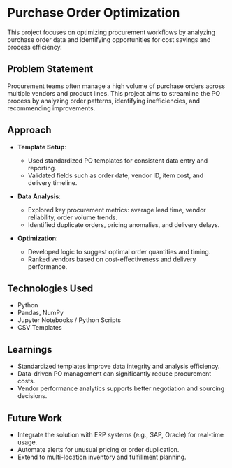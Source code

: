 # Purchase Order Optimization

This project focuses on optimizing procurement workflows by analyzing purchase order data and identifying opportunities for cost savings and process efficiency.

## Problem Statement

Procurement teams often manage a high volume of purchase orders across multiple vendors and product lines. This project aims to streamline the PO process by analyzing order patterns, identifying inefficiencies, and recommending improvements.

## Approach

- **Template Setup**:
  - Used standardized PO templates for consistent data entry and reporting.
  - Validated fields such as order date, vendor ID, item cost, and delivery timeline.

- **Data Analysis**:
  - Explored key procurement metrics: average lead time, vendor reliability, order volume trends.
  - Identified duplicate orders, pricing anomalies, and delivery delays.

- **Optimization**:
  - Developed logic to suggest optimal order quantities and timing.
  - Ranked vendors based on cost-effectiveness and delivery performance.

## Technologies Used

- Python
- Pandas, NumPy
- Jupyter Notebooks / Python Scripts
- CSV Templates

## Learnings

- Standardized templates improve data integrity and analysis efficiency.
- Data-driven PO management can significantly reduce procurement costs.
- Vendor performance analytics supports better negotiation and sourcing decisions.

## Future Work

- Integrate the solution with ERP systems (e.g., SAP, Oracle) for real-time usage.
- Automate alerts for unusual pricing or order duplication.
- Extend to multi-location inventory and fulfillment planning.
